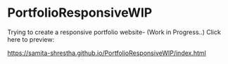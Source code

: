 # PortfolioResponsiveWIP
Trying to create a responsive portfolio website- (Work in Progress..)
Click here to preview: 


https://samita-shrestha.github.io/PortfolioResponsiveWIP/index.html
